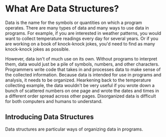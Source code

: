 # What Are Data Structures?

Data is the name for the symbols or quantities on which a program operates. There are many types of data and many ways to use data in programs. For example, if you are interested in weather patterns, you would want to collect temperature readings every day for several years. Or if you are working on a book of knock-knock jokes, you'd need to find as many knock-knock jokes as possible.

However, data isn't of much use on its own. Without programs to interpret them, data would just be a pile of symbols, numbers, and other characters. Programmers write code that takes in and processes data to make sense of the collected information. Because data is intended for use in programs and analysis, it needs to be organized. Hearkening back to the temperature collecting example, the data wouldn't be very useful if you wrote down a bunch of scattered numbers on one page and wrote the dates and times in a different order spread across other pages. Disorganized data is difficult for both computers and humans to understand.

## Introducing Data Structures

Data structures are particular ways of organizing data in programs.
